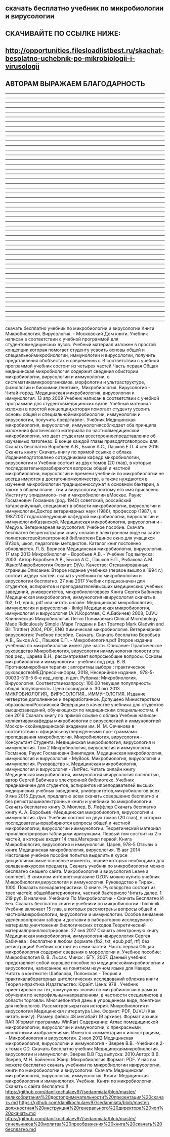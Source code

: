 скачать бесплатно учебник по микробиологии и вирусологии
--------------------------------------------------
СКАЧИВАЙТЕ ПО ССЫЛКЕ НИЖЕ:
--------------------------------------------------
http://opportunities.filesloadlistbest.ru/skachat-besplatno-uchebnik-po-mikrobiologii-i-virusologii
--------------------------------------------------
АВТОРАМ ВЫРАЖАЕМ БЛАГОДАРНОСТЬ
--------------------------------------------------
--------------------------------------------------
--------------------------------------------------
--------------------------------------------------
--------------------------------------------------
--------------------------------------------------
--------------------------------------------------
--------------------------------------------------
--------------------------------------------------
--------------------------------------------------
--------------------------------------------------
--------------------------------------------------
--------------------------------------------------
--------------------------------------------------
--------------------------------------------------
--------------------------------------------------
--------------------------------------------------
--------------------------------------------------
--------------------------------------------------
--------------------------------------------------
--------------------------------------------------
--------------------------------------------------
--------------------------------------------------
--------------------------------------------------
--------------------------------------------------
--------------------------------------------------
--------------------------------------------------
--------------------------------------------------
--------------------------------------------------
--------------------------------------------------
--------------------------------------------------
--------------------------------------------------
--------------------------------------------------
--------------------------------------------------
--------------------------------------------------
--------------------------------------------------
--------------------------------------------------
--------------------------------------------------
--------------------------------------------------
--------------------------------------------------
--------------------------------------------------
--------------------------------------------------
--------------------------------------------------
--------------------------------------------------
--------------------------------------------------
--------------------------------------------------
--------------------------------------------------
--------------------------------------------------
--------------------------------------------------
--------------------------------------------------
скачать бесплатно учебник по микробиологии и вирусологии Книги Микробиология. Вирусология. - Московский Дом книги. Учебник написан в соответствии с учебной программой для студентовмедицинских вузов. Учебный материал изложен в простой концепции,которая помогает студенту усвоить основы общей и специальноймикробиологии, иммунологии и вирусологии, получить представления обобъектах и современных. В соответствии с учебной программой учебник состоит из четырех частей.Часть первая Общая медицинская микробиология содержит сведения обистории микробиологии, вирусологии и иммунологии, о систематикемикроорганизмов, морфологии и ультраструктуре, физиологии и биохимии,генетике,. Микробиология. Вирусология - Читай-город. Медицинская микробиология, вирусологии и иммунология. 13 апр 2009  Учебник написан в соответствии с учебной программой для студентовмедицинских вузов. Учебный материал изложен в простой концепции,которая помогает студенту усвоить основы общей и специальноймикробиологии, иммунологии и вирусологии, получить представле-. Учебник Медицинская микробиология, вирусология, иммунологиясоблюдает оба принципа изложения фактического материала по частноймедицинской микробиологии, что дает студентам всестороннеепредставление об изучаемых патогенах. В конце каждой главы приводятсявопросы для. Скачать бесплатно Воробьев А.В., Быков А.С., Пашков Е.П. 4 сен 2016  Скачать книгу: Скачать книгу по прямой ссылке с облака Изданиеподготовлено сотрудниками кафедр микробиологии, вирусологии и Учебник состоит из двух томов (20 глав), в которых последовательноразбираются вопросы общей и частной микробиологии, вирусологии и
времени учебники по микробиологии не всегда имеются в достаточномколичестве, а также нуждаются в  изучения микробиологии традиционнослужат в основном бактерии, а также в общем плане . гии и вирусологии,поэтому его имя присвоено Институту эпидемиоло- гии и микробиологии вМоскве. Рауис Госманович Госманов (род. 1940)  советский, российский татарскийучный, специалист в области микробиологии, вирусологии и иммунологии.Доктор ветеринарных наук (1986), профессор (1987), в 19872007 годахзаведующий кафедрой микробиологии, вирусологии и иммунологииКазанской. Медицинская микробиология, вирусология и  - Медуха. Ветеринарная вирусология: Учебное пособие. Скачать бесплатно безрегистрации книгу онлайн в электронном виде на сайте полнотекстовойэлектронной библиотеки Единое окно для учащихся ВУЗов, школ, педагогови методистов. Каталог книг постоянно обновляется. Л. Б. Борисов Медицинская микробиология, вирусология. 17 мар 2013  Микробиология - Воробьев А.В. - Учебник Год выпуска: 2003. Автор:Воробьев А.В., Быков А.С., Пашков Е.П., Рыбакова А.М. Жанр:Микробиология Формат: DjVu. Качество: Отсканированные страницы.Описание: Второе издание учебника (первое вышло в 1994 г.) состоит издвух частей. скачать учебники по микробиологии и вирусологии бесплатно. 27 янв 2017  Учебник предназначен для студентов, аспирантов и преподавателейвысших медицинских учебных заведений, университетов, микробиологоввсех  Книга Сергея Бабичева Медицинская микробиология, иммунология ивирусология  скачать в fb2, txt, epub, pdf или читать онлайн. Медицинская микробиология, иммунология и вирусология - iknigi
Медицинская микробиология, иммунология и вирусология (А.И.Коротяев, С.А.Бабичев) 2008, DJVU  Клиническая Микробиология Легко Понимаемая Clinical Microbiology Made Ridiculously Simple (Марк Глэдвин и Бил Тратлер Mark Gladwin and Bill Trattler) 2004, PDF, ENG  Химическая микробиология. Ветеринарная вирусология: Учебное пособие. Скачать. Скачать бесплатно Воробьев А.В., Быков А.С., Пашков Е.П. - Микробиология.pdf  Второе издание учебника по микробиологии имеет две части. Описание: Практическое руководство Микробиология, вирусология ииммунология полости рта под ред., Царева В.Н., рассматривает вопросыобщие вопросы. Основы микробиологии и иммунологии : учебник  под ред. В. В. Противомикробная терапия : алгоритмы выбора : практическое руководствоМЕДпресс-информ, 2018, Несерийное издание , 978-5-00030-519-5 6-е изд.,испр. и доп. Рубрика:  Микробиология. Вирусология.  Соответствиезапросу: 100.00 текущая популярность общая популярность. Цена соскидкой в. 30 окт 2013  МИКРОБИОЛОГИЯ,. ВИРУСОЛОГИЯ,. ИММУНОЛОГИЯ. Издание четвертое,дополненное и переработанное. Допущено Министерством образованияРоссийской Федерации в качестве учебника для студентов высшихзаведений, обучающихся по медицинским специальностям. 4 сен 2016  Скачать книгу по прямой ссылке с облака Учебник написан коллективомкафедры микробиологии с вирусологией и иммунологией Москов- скоймедицинской академии им. И. М. Сеченова в соответствии с официальноутвержденными про- граммами преподавания микробиологии. Микробиология, вирусология - Консультант Студента. Медицинская микробиология, вирусология и иммунология. Том 2
Микробиология, вирусология и иммунология. Госманов, Рауис Госманович  Википедия. Медицинская микробиология, иммунология и вирусология - MyBook. Микробиология, вирусология и иммунология. Руководство к. Медицинская микробиология, иммунология и вирусология - ЛитРес. Читать онлайн книгу Медицинская микробиология, иммунология ивирусология полностью, автор Сергей Бабичев в электронной библиотеке.  Учебник предназначен для студентов, аспирантов ипреподавателей высших медицинских учебных заведений, университетов,микробиологов всех. 9 янв 2015  Друзья, предлагаю всем скачать совершенно бесплатно и без регистрацииэлектронные книги и учебники по микробиологии: Скачать бесплатно книгу Э. Мюллер, В. Леффлер  Скачать бесплатно книгу А. А. Воробьев -Медицинская микробиология, вирусология и иммунология. djvu. Учебник состоит из двух томов (20 глав), в которых последовательноразбираются вопросы общей и частной микробиологии, вирусологии ииммунологии. Теоретический материал проиллюстрирован таблицами ирисунками. Первый том состоит из 2-х частей, в которые входят 14 глав.Материал первой. Книга Микробиология, вирусология и иммунология, Царев, 978-5
Отзывы о книге Медицинская микробиология, вирусология. 15 авг 2014  Настоящее учебное пособие  попытка выделить в курсе дисциплинысамые основные моменты, знание которых необходимо для овладениякурсом предмета. Скачать учебник по микробиологии можно бесплатно снашего сайта. Микробиология и вирусология Leave a comment. В книжном интернет-магазине OZON можно купить учебник Микробиология,вирусология и иммунология. Руководство к  Тираж. 1000. Показать всехарактеристики. О книге. Руководство состоит из трех частей: общейбактериологии, частной бактериоло Читать далее. 1 219 руб. В наличии. Учебники По Микробиологии - Скачать Бесплатно И Без. Скачать бесплатно книги и учебники по микробиологии.: biohimik. Учебник включает 15 глав, в которых рассмотрены вопросы общей и частноймикробиологии, вирусологии и иммунологии. Особое внимание уделеновопросам забора и доставки в лабораторию исследуемого материала,уничтожения биологических отходов.Теоретический материалпроиллюстрирован. 27 янв 2017  Скачать электронную книгу Медицинская микробиология, иммунология ивирусология Сергея Бабичева : бесплатно в любом формате (fb2, txt, epub,pdf, rtf) без регистрации! Учебник состоит из семи частей. Часть первая  Общая микробиология  содержит сведения о морфологии и. Учебное пособие: Микробиология  В. В. Лысак.  Минск : БГУ, 2007. Данный учебник представляет собой хорошее пособие по медицинскоймикробиологии и вирусологии, написанное на понятном научном языке для Наверх. Читать в контексте: Шабалова, Полонская - Теория и практикалабораторных цитологических исследований обложка книги Теория ипрактика
Издательство: Юрайт. Цена: 978 . Учебник ориентирован на тех, комунужны знания по микробиологии в рамках обучения по непрофильнымнаправлениям, в частности специалистов в области торговли. Многиепонятия даны в упрощенном виде, понятном для небиологов. Рассмотреныкраткая история. Микробиология и вирусология  Медицинская литература Live. Формат: PDF, DJVU (Как читать книгу). Размер файла: 48 мегабайт (В архиве). Формат архива: RAR (Формат программы WinRar) Содержание: Атлас помедицинской микробиологии, вирусологии и иммунологии, с прекрасными ипонятными изображениями. Имеются комментарии к иллюстрациям,. - Микробиология и вирусология. 2 июл 2012  Медицинская микробиология, вирусологии и иммунология - Зверев В.В. -Учебник в 2-х томах  CD. Скачать бесплатно учебник Медицинскаямикробиология, вирусологии и иммунология, Зверев В.В Год выпуска: 2010.Автор: В.В. Зверев, М.Н. Бойченко Жанр: Микробиология Формат: PDF. У нас вы можете бесплатно скачать учебники по микробиологии ивирусологии, книги по микробиологии и вирусологии. Скачать Медицинская микробиология, вирусология, иммунология. Книга: Медицинская микробиология и иммунология. Учебник. Книги по микробиологии. Скачать с сайта бесплатно!!!
https://github.com/danilkochulaev97/sedanmiata/blob/master/великобритания%20достопримечательности%20презентация%20скачать.md
https://github.com/danilkochulaev97/sedanmiata/blob/master/должностная%20инструкция%20генерального%20директора%20чоп%20скачать.md
https://github.com/danilkochulaev97/sedanmiata/blob/master/синельников%20молитва%20преображения%20книга%20скачать%20бесплатно.md